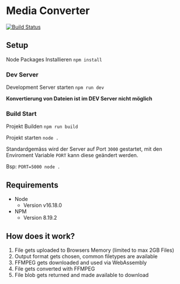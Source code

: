 # Media Converter

[![Build Status](https://jenkins.imninja.eu/buildStatus/icon?job=media-converter%2Fmaster)](https://jenkins.imninja.eu/job/media-converter/job/master/)

## Setup

Node Packages Installieren `npm install`

### Dev Server

Development Server starten `npm run dev`

**Konvertierung von Dateien ist im DEV Server nicht möglich**

### Build Start

Projekt Builden `npm run build`

Projekt starten `node .`

Standardgemäss wird der Server auf Port `3000` gestartet, mit den Enviroment Variable `PORT` kann diese geändert werden.

Bsp: `PORT=5000 node .`

## Requirements

- Node
  - Version v16.18.0
- NPM
  - Version 8.19.2

## How does it work?

1. File gets uploaded to Browsers Memory (limited to max 2GB Files)
2. Output format gets chosen, common filetypes are available
3. FFMPEG gets downloaded and used via WebAssembly
4. File gets converted with FFMPEG
5. File blob gets returned and made available to download
